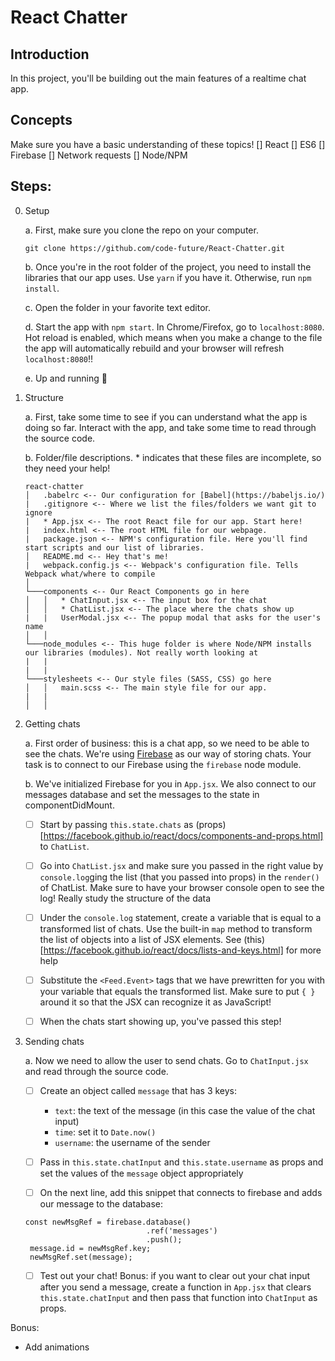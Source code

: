 # React Chatter

## Introduction
In this project, you'll be building out the main features of a realtime chat app.

## Concepts
Make sure you have a basic understanding of these topics!
[] React
[] ES6
[] Firebase
[] Network requests
[] Node/NPM

## Steps:
0. Setup

   a. First, make sure you clone the repo on your computer. 
   
   `git clone https://github.com/code-future/React-Chatter.git`
   
   b. Once you're in the root folder of the project, you need to install the libraries that our app uses. Use `yarn` if you      have it. Otherwise, run `npm install`.
   
   c. Open the folder in your favorite text editor.
   
   d. Start the app with `npm start`. In Chrome/Firefox, go to `localhost:8080`. Hot reload is enabled, which means when you make a change to the file the app will automatically rebuild and your browser will refresh `localhost:8080`!!
   
   e. Up and running 🚀
   
1. Structure
  
   a. First, take some time to see if you can understand what the app is doing so far. Interact with the app, and take some      time to read through the source code. 
   
   b. Folder/file descriptions. * indicates that these files are incomplete, so they need your help!
   ```
   react-chatter
   │   .babelrc <-- Our configuration for [Babel](https://babeljs.io/)
   |   .gitignore <-- Where we list the files/folders we want git to ignore
   |   * App.jsx <-- The root React file for our app. Start here!
   |   index.html <-- The root HTML file for our webpage.
   |   package.json <-- NPM's configuration file. Here you'll find start scripts and our list of libraries.
   │   README.md <-- Hey that's me!
   |   webpack.config.js <-- Webpack's configuration file. Tells Webpack what/where to compile
   │
   └───components <-- Our React Components go in here
   │   │   * ChatInput.jsx <-- The input box for the chat 
   │   │   * ChatList.jsx <-- The place where the chats show up
   |   |   UserModal.jsx <-- The popup modal that asks for the user's name
   │   │
   └───node_modules <-- This huge folder is where Node/NPM installs our libraries (modules). Not really worth looking at
   |   |
   |   |
   └───stylesheets <-- Our style files (SASS, CSS) go here
   │   │   main.scss <-- The main style file for our app.
   |   |   
   │   │
   ```
   
2. Getting chats
  
   a. First order of business: this is a chat app, so we need to be able to see the chats. We're using 
   [Firebase](https://firebase.google.com/) as our way of storing chats. Your task is to connect to our Firebase using the `firebase` node module.
   
   b. We've initialized Firebase for you in `App.jsx`. We also connect to our messages database and set the messages to the state in componentDidMount. 
   
   - [ ] Start by passing `this.state.chats` as (props)[https://facebook.github.io/react/docs/components-and-props.html] to `ChatList`.
   
   - [ ] Go into `ChatList.jsx` and make sure you passed in the right value by `console.log`ging the list (that you passed into props) in the `render()` of ChatList. Make sure to have your browser console open to see the log! Really study the structure of the data
   
   - [ ] Under the `console.log` statement, create a variable that is equal to a transformed list of chats. Use the built-in `map` method to transform the list of objects into a list of JSX elements. See (this)[https://facebook.github.io/react/docs/lists-and-keys.html] for more help
   
   - [ ] Substitute the `<Feed.Event>` tags that we have prewritten for you with your variable that equals the transformed list. Make sure to put `{ }` around it so that the JSX can recognize it as JavaScript!
   
   - [ ] When the chats start showing up, you've passed this step!
   
3. Sending chats
   
   a. Now we need to allow the user to send chats. Go to `ChatInput.jsx` and read through the source code. 
   
   - [ ] Create an object called `message` that has 3 keys:
      - `text`: the text of the message (in this case the value of the chat input)
      - `time`: set it to `Date.now()`
      - `username`: the username of the sender
    
   - [ ] Pass in `this.state.chatInput` and `this.state.username` as props and set the values of the `message` object appropriately
   
   - [ ] On the next line, add this snippet that connects to firebase and adds our message to the database:
   ```
   const newMsgRef = firebase.database()
                              .ref('messages')
                              .push();
    message.id = newMsgRef.key;
    newMsgRef.set(message);
    ```
    
    - [ ] Test out your chat! Bonus: if you want to clear out your chat input after you send a message, create a function in `App.jsx` that clears `this.state.chatInput` and then pass that function into `ChatInput` as props.
    
    
Bonus:

- Add animations

